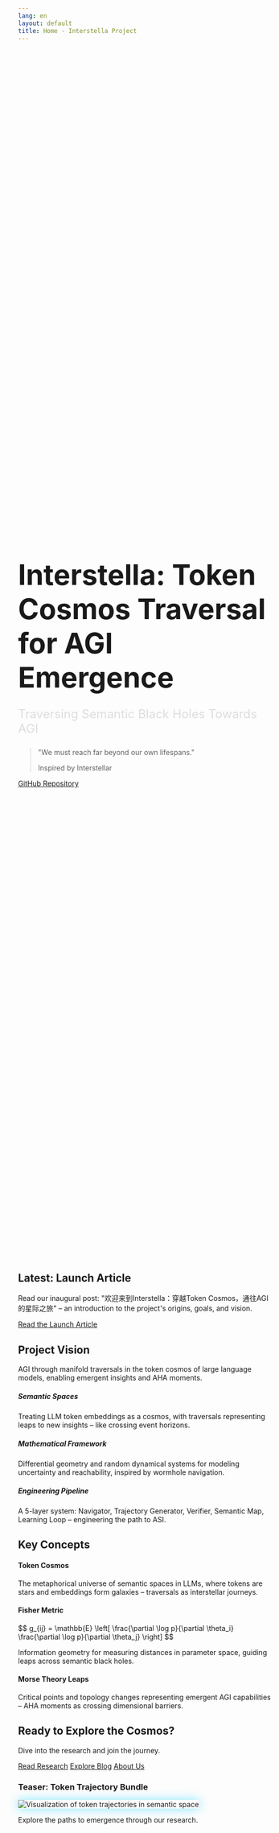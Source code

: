 ```yaml
---
lang: en
layout: default
title: Home - Interstella Project
---
```


<div class="jumbotron jumbotron-fluid bg-transparent text-center mb-5 cosmic-hero" style="min-height: 60vh; display: flex; align-items: center; justify-content: center; position: relative;">
  <div class="container">
    <h1 class="display-4" style="font-size: 3.5rem; margin-bottom: 1rem;">Interstella: Token Cosmos Traversal for AGI Emergence</h1>
    <p class="lead" style="font-size: 1.5rem; color: #ddd;">Traversing Semantic Black Holes Towards AGI</p>
    <blockquote class="blockquote mt-4">
      <p>"We must reach far beyond our own lifespans."</p>
      <footer class="blockquote-footer">Inspired by Interstellar</footer>
    </blockquote>
    <div class="mt-4">
      <a href="https://github.com/people-art/interstella" class="btn btn-primary btn-lg mr-3">GitHub Repository</a>
    </div>
  </div>
</div>

<section id="teaser" class="mb-5">
  <div class="container">
    <h2 class="text-center mb-4">Latest: Launch Article</h2>
    <div class="row">
      <div class="col-md-8 mx-auto">
        <p class="lead">Read our inaugural post: "欢迎来到Interstella：穿越Token Cosmos，通往AGI的星际之旅" – an introduction to the project's origins, goals, and vision.</p>
        <a href="/blog/" class="btn btn-primary">Read the Launch Article</a>
      </div>
    </div>
  </div>
</section>

<section id="vision" class="mb-5">
  <div class="container">
    <h2 class="text-center mb-4">Project Vision</h2>
    <p class="lead text-center">AGI through manifold traversals in the token cosmos of large language models, enabling emergent insights and AHA moments.</p>
    <div class="row mt-5">
      <div class="col-md-4">
        <div class="card h-100">
          <div class="card-body text-center">
            <h5 class="card-title">Semantic Spaces</h5>
            <p class="card-text">Treating LLM token embeddings as a cosmos, with traversals representing leaps to new insights – like crossing event horizons.</p>
          </div>
        </div>
      </div>
      <div class="col-md-4">
        <div class="card h-100">
          <div class="card-body text-center">
            <h5 class="card-title">Mathematical Framework</h5>
            <p class="card-text">Differential geometry and random dynamical systems for modeling uncertainty and reachability, inspired by wormhole navigation.</p>
          </div>
        </div>
      </div>
      <div class="col-md-4">
        <div class="card h-100">
          <div class="card-body text-center">
            <h5 class="card-title">Engineering Pipeline</h5>
            <p class="card-text">A 5-layer system: Navigator, Trajectory Generator, Verifier, Semantic Map, Learning Loop – engineering the path to ASI.</p>
          </div>
        </div>
      </div>
    </div>
  </div>
</section>

<section id="concepts" class="mb-5">
  <div class="container">
    <h2 class="text-center mb-4">Key Concepts</h2>
    <div class="row">
      <div class="col-md-4">
        <h4>Token Cosmos</h4>
        <p>The metaphorical universe of semantic spaces in LLMs, where tokens are stars and embeddings form galaxies – traversals as interstellar journeys.</p>
      </div>
      <div class="col-md-4">
        <h4>Fisher Metric</h4>
        <p>$$ g_{ij} = \mathbb{E} \left[ \frac{\partial \log p}{\partial \theta_i} \frac{\partial \log p}{\partial \theta_j} \right] $$</p>
        <p>Information geometry for measuring distances in parameter space, guiding leaps across semantic black holes.</p>
      </div>
      <div class="col-md-4">
        <h4>Morse Theory Leaps</h4>
        <p>Critical points and topology changes representing emergent AGI capabilities – AHA moments as crossing dimensional barriers.</p>
      </div>
    </div>
  </div>
</section>

<section id="cta" class="text-center mb-5">
  <div class="container">
    <h2>Ready to Explore the Cosmos?</h2>
    <p class="lead">Dive into the research and join the journey.</p>
    <a href="/research.html" class="btn btn-primary btn-lg mr-3">Read Research</a>
    <a href="/blog/" class="btn btn-primary btn-lg mr-3">Explore Blog</a>
    <a href="/about.html" class="btn btn-primary btn-lg">About Us</a>
  </div>
</section>

<!-- Teaser Visualization -->
<section class="text-center">
  <div class="container">
    <h3>Teaser: Token Trajectory Bundle</h3>
    <img src="/assets/images/trajectory-bundle.png" alt="Visualization of token trajectories in semantic space" class="img-fluid rounded" style="max-width: 800px; box-shadow: 0 0 20px rgba(0,212,255,0.5);" />
    <p class="mt-3">Explore the paths to emergence through our research.</p>
  </div>
</section>
